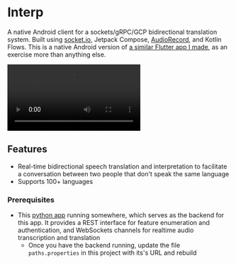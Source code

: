 # Interp
A native Android client for a sockets/gRPC/GCP bidirectional translation system. Built using [socket.io](https://socket.io/blog/native-socket-io-and-android/), Jetpack Compose, [AudioRecord](https://developer.android.com/reference/android/media/AudioRecord), and Kotlin Flows. This is a native Android version of [a similar Flutter app I made](https://github.com/critt/translation_circuit), as an exercise more than anything else.

<video preload src="https://github.com/user-attachments/assets/eb77ad66-0fa0-41e5-8195-1a52f27e46f9" type="video/mp4"></video>

## Features

- Real-time bidirectional speech translation and interpretation to facilitate a conversation between two people that don't speak the same language
- Supports 100+ languages

### Prerequisites
- This [python app](https://github.com/critt/Interp-Service) running somewhere, which serves as the backend for this app. It provides a REST interface for feature enumeration and authentication, and WebSockets channels for realtime audio transcription and translation
  - Once you have the backend running, update the file `paths.properties` in this project with its's URL and rebuild
